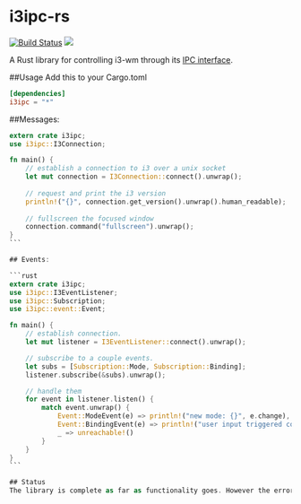 # i3ipc-rs
[![Build Status](https://travis-ci.org/tmerr/i3ipc-rs.svg?branch=master)](https://travis-ci.org/tmerr/i3ipc-rs)
[![](http://meritbadge.herokuapp.com/i3ipc)](https://crates.io/crates/i3ipc)

A Rust library for controlling i3-wm through its [IPC interface](https://i3wm.org/docs/ipc.html).

##Usage
Add this to your Cargo.toml
```toml
[dependencies]
i3ipc = "*"
```

##Messages:

````rust
extern crate i3ipc;
use i3ipc::I3Connection;

fn main() {
    // establish a connection to i3 over a unix socket
    let mut connection = I3Connection::connect().unwrap();
    
    // request and print the i3 version
    println!("{}", connection.get_version().unwrap().human_readable);
    
    // fullscreen the focused window
    connection.command("fullscreen").unwrap();
}
```

## Events:

```rust
extern crate i3ipc;
use i3ipc::I3EventListener;
use i3ipc::Subscription;
use i3ipc::event::Event;

fn main() {
    // establish connection.
    let mut listener = I3EventListener::connect().unwrap();

    // subscribe to a couple events.
    let subs = [Subscription::Mode, Subscription::Binding];
    listener.subscribe(&subs).unwrap();

    // handle them
    for event in listener.listen() {
        match event.unwrap() {
            Event::ModeEvent(e) => println!("new mode: {}", e.change),
            Event::BindingEvent(e) => println!("user input triggered command: {}", e.binding.command),
            _ => unreachable!()
        }
    }
}
```

## Status
The library is complete as far as functionality goes. However the error handling and the API layout are still in the works.
